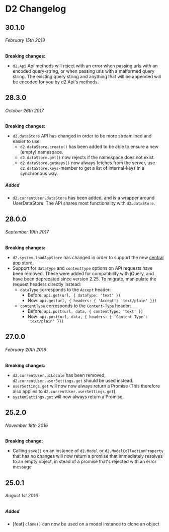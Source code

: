 # D2 Changelog

## 30.1.0
###### _February 15th 2019_

**Breaking changes:**

- `d2.Api` Api methods will reject with an error when passing urls with an encoded query-string, or when passing urls with a malformed query string. The existing query string and anything that will be appended will be encoded for you by d2.Api's methods.

## 28.3.0
###### _October 26th 2017_

**Breaking changes:**

- `d2.dataStore` API has changed in order to be more streamlined and easier to use:
    - `d2.dataStore.create()` has been added to be able to ensure a new (empty) namespace.
    - `d2.dataStore.get()` now rejects if the namespace does not exist.
    - `d2.dataStore.getKeys()` now always fetches from the server, use `d2.dataStore.keys`-member to get a list of 
    internal-keys in a synchronous way.
    
##### Added

- `d2.currentUser.dataStore` has been added, and is a wrapper around UserDataStore. The API shares most functionality with `d2.dataStore`.

## 28.0.0
###### _September 19th 2017_

**Breaking changes:**

- `d2.system.loadAppStore` has changed in order to support the new [central app store](https://play.dhis2.org/appstore).
- Support for `dataType` and `contentType` options on API requests have been removed. These were added for
  compatibility with jQuery, and have been deprecated since version 2.25. To migrate, manipulate the request headers
  directly instead:
  - `dataType` corresponds to the `Accept` header:
    - Before: `api.get(url, { dataType: 'text' })`
    - Now: `api.get(url, { headers: { 'Accept': 'text/plain' }})`
  - `contentType` corresponds to the `Content-Type` header:
    - Before: `api.post(url, data, { contentType: 'text' })`
    - Now: `api.post(url, data, { headers: { 'Content-Type': 'text/plain' }})`


## 27.0.0
###### _February 20th 2016_

**Breaking changes:**

- `d2.currentUser.uiLocale` has been removed, `d2.currentUser.userSettings.get` should be used instead.
- `userSettings.get` will now now always return a Promise (This therefore also applies to `d2.currentUser.userSettings.get`)
- `systemSettings.get` will now always return a Promise.


## 25.2.0
###### _November 18th 2016_

**Breaking change:**

- Calling `save()` on an instance of `d2.Model` or `d2.ModelCollectionProperty`
that has no changes will now return a promise that immediately resolves to an
empty object, in stead of a promise that's rejected with an error message

## 25.0.1
###### _August 1st 2016_

##### Added

- [feat] `clone()` can now be used on a model instance to clone an object 

